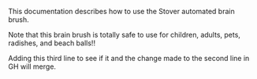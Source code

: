 
This documentation describes how to use the Stover automated brain brush.

Note that this brain brush is totally safe to use for children, adults, pets, radishes, and beach balls!!

Adding this third line to see if it and the change made to the second line in GH will merge.